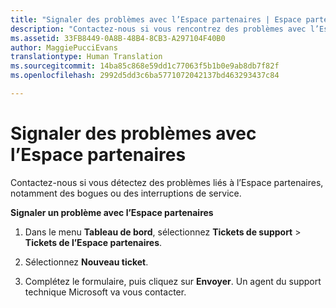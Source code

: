 ```yaml
---
title: "Signaler des problèmes avec l’Espace partenaires | Espace partenaires"
description: "Contactez-nous si vous rencontrez des problèmes avec l’Espace partenaires, notamment des bogues ou des interruptions de service."
ms.assetid: 33FB8449-0A8B-48B4-8CB3-A297104F40B0
author: MaggiePucciEvans
translationtype: Human Translation
ms.sourcegitcommit: 14ba85c868e59dd1c77063f5b1b0e9ab8db7f82f
ms.openlocfilehash: 2992d5dd3c6ba5771072042137bd463293437c84

---
```


# Signaler des problèmes avec l’Espace partenaires


Contactez-nous si vous détectez des problèmes liés à l’Espace partenaires, notamment des bogues ou des interruptions de service.

**Signaler un problème avec l’Espace partenaires**

1.  Dans le menu **Tableau de bord**, sélectionnez **Tickets de support** &gt; **Tickets de l’Espace partenaires**.

2.  Sélectionnez **Nouveau ticket**.

3.  Complétez le formulaire, puis cliquez sur **Envoyer**. Un agent du support technique Microsoft va vous contacter.

 

 






<!--HONumber=Nov16_HO4-->


